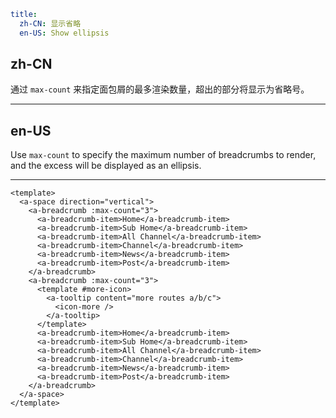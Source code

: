 ```yaml
title:
  zh-CN: 显示省略
  en-US: Show ellipsis
```

## zh-CN

通过 `max-count` 来指定面包屑的最多渲染数量，超出的部分将显示为省略号。

---

## en-US

Use `max-count` to specify the maximum number of breadcrumbs to render, and the excess will be displayed as an ellipsis.

---

```vue
<template>
  <a-space direction="vertical">
    <a-breadcrumb :max-count="3">
      <a-breadcrumb-item>Home</a-breadcrumb-item>
      <a-breadcrumb-item>Sub Home</a-breadcrumb-item>
      <a-breadcrumb-item>All Channel</a-breadcrumb-item>
      <a-breadcrumb-item>Channel</a-breadcrumb-item>
      <a-breadcrumb-item>News</a-breadcrumb-item>
      <a-breadcrumb-item>Post</a-breadcrumb-item>
    </a-breadcrumb>
    <a-breadcrumb :max-count="3">
      <template #more-icon>
        <a-tooltip content="more routes a/b/c">
          <icon-more />
        </a-tooltip>
      </template>
      <a-breadcrumb-item>Home</a-breadcrumb-item>
      <a-breadcrumb-item>Sub Home</a-breadcrumb-item>
      <a-breadcrumb-item>All Channel</a-breadcrumb-item>
      <a-breadcrumb-item>Channel</a-breadcrumb-item>
      <a-breadcrumb-item>News</a-breadcrumb-item>
      <a-breadcrumb-item>Post</a-breadcrumb-item>
    </a-breadcrumb>
  </a-space>
</template>
```
